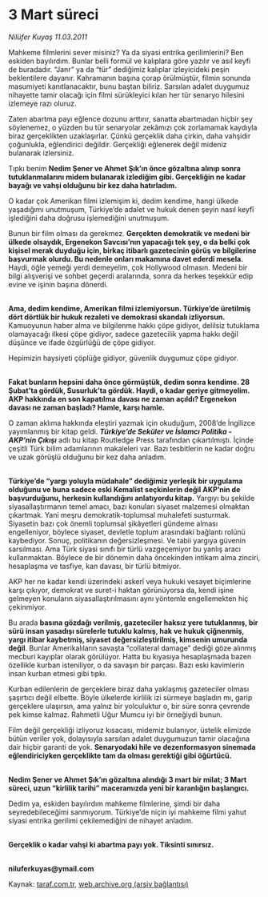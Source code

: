 # 3 Mart süreci

*Nilüfer Kuyaş 11.03.2011*

<div class="yazi"><p>Mahkeme filmlerini sever misiniz? Ya da siyasi entrika gerilimlerini? Ben eskiden bayılırdım. Bunlar belli formül ve kalıplara göre yazılır ve asıl keyfi de buradadır. “Janr” ya da “tür” dediğimiz kalıplar izleyicideki peşin beklentilere dayanır. Kahramanın başına çorap örülmüştür, filmin sonunda masumiyeti kanıtlanacaktır, bunu baştan biliriz. Sarsılan adalet duygumuz nihayette tamir olacağı için filmi sürükleyici kılan her tür senaryo hilesini izlemeye razı oluruz.</p>
<p>Zaten abartma payı eğlence dozunu arttırır, sanatta abartmadan hiçbir şey söylenemez, o yüzden bu tür senaryolar zekâmızı çok zorlamamak kaydıyla biraz gerçeklikten uzaklaşırlar. Çünkü gerçeklik daha çirkin, daha vahşidir çoğunlukla, eğlendirici değildir. Gerçekliği eğlenerek değil mideniz bulanarak izlersiniz.</p>
<p>Tıpkı benim <b>Nedim Şener ve Ahmet Şık’ın önce gözaltına alınıp sonra tutuklanmalarını midem bulanarak izlediğim gibi. Gerçekliğin ne kadar bayağı ve vahşi olduğunu bir kez daha hatırladım.</b></p>
<p>O kadar çok Amerikan filmi izlemişim ki, dedim kendime, hangi ülkede yaşadığımı unutmuşum, Türkiye’de adalet ve hukuk denen şeyin nasıl keyfî işlediğini daha doğrusu işlemediğini unutmuşum.</p>
<p>Bunun bir film olması da gerekmez. <b>Gerçekten demokratik ve medeni bir ülkede olsaydık, Ergenekon Savcısı’nın yapacağı tek şey, o da belki çok kişisel merak duyduğu için, birkaç itibarlı gazetecinin görüş ve bilgilerine başvurmak olurdu. Bu nedenle onları makamına davet ederdi mesela.</b> Haydi, öğle yemeği yerdi demeyelim, çok Hollywood olmasın. Medeni bir bilgi alışverişi ve sohbet geçerdi aralarında, sonra da herkes teşekkür edip evine ve işinin başına dönerdi.</p>
<p><b><br/>Ama, dedim kendime, Amerikan filmi izlemiyorsun. Türkiye’de üretilmiş dört dörtlük bir hukuk rezaleti ve demokrasi skandalı izliyorsun.</b> Kamuoyunun haber alma ve bilgilenme hakkı çöpe gidiyor, delilsiz tutuklama olamayacağı ilkesi çöpe gidiyor, sadece gazetecilik yapma hakkı değil düşünce ve ifade özgürlüğü de çöpe gidiyor.</p>
<p>Hepimizin haysiyeti çöplüğe gidiyor, güvenlik duygumuz çöpe gidiyor.</p>
<p><b><br/>Fakat bunların hepsini daha önce görmüştük, dedim sonra kendime. 28 Şubat’ta gördük, Susurluk’ta gördük. Haydi, o kadar geriye gitmeyelim. AKP hakkında en son kapatılma davası ne zaman açıldı? Ergenekon davası ne zaman başladı? Hamle, karşı hamle.</b></p>
<p>O zaman aklıma hakkında eleştiri yazmak için okuduğum, 2008’de İngilizce yayımlanmış bir kitap geldi. <b><i>Türkiye’de Seküler ve İslamcı Politika - AKP’nin Çıkışı</i></b> adlı bu kitap Routledge Press tarafından çıkartılmıştı. İçinde çeşitli Türk bilim adamlarının makaleleri var. Bazı tesbitlerin ne kadar doğru ve uzak görüşlü olduğunu bir kez daha anladım.</p>
<p><b><br/>Türkiye’de “yargı yoluyla müdahale” dediğimiz yerleşik bir uygulama olduğunu ve buna sadece eski Kemalist seçkinlerin değil AKP’nin de başvurduğunu, herkesin kullandığını anlatıyordu kitap.</b> Yargıyı bu şekilde siyasallaştırmanın temel amacı, bazı konuları siyaset malzemesi olmaktan çıkartmak. Yani meşru demokratik-toplumsal muhalefeti susturmak. Siyasetin bazı çok önemli toplumsal şikâyetleri gündeme alması engelleniyor, böylece siyaset, devletle toplum arasındaki bağlantı rolünü kaybediyor. Sonuç, politikanın değersizleşmesi. Ve tabii yargıya güvenin sarsılması. Ama Türk siyasi sınıfı bir türlü vazgeçemiyor bu yanlış aracı kullanmaktan. Böylece de bir dönemin daha öncekinden intikam alma zinciri, hesaplaşma ve tasfiye, kan davası, bir türlü bitmiyor.</p>
<p>AKP her ne kadar kendi üzerindeki askerî veya hukuki vesayet biçimlerine karşı çıkıyor, demokrat ve suret-i haktan görünüyorsa da, kendi işine gelmeyen konuların siyasallaştırılmasını aynı yöntemle engellemekten hiç çekinmiyor.</p>
<p>Bu arada <b>basına gözdağı verilmiş, gazeteciler haksız yere tutuklanmış, bir sürü insan yasadışı sürelerle tutuklu kalmış, hak ve hukuk çiğnenmiş, yargı itibar kaybetmiş, siyaset değersizleştirilmiş, kimsenin umurunda değil</b>. Bunlar Amerikalıların savaşta “collateral damage” dediği göze alınmış mecburi kayıplar olarak görülüyor. Hatta bu kıyasıya hesaplaşmada bazen özellikle kurban isteniliyor, o da savaşın bir parçası. Bazı eski kavimlerin insan kurban etmesi gibi tıpkı.</p>
<p>Kurban edilenlerin de gerçeklere biraz daha yaklaşmış gazeteciler olması şaşırtıcı değil elbette. Böyle ülkelerde kirlilik izi sürmeye başladın mı, garip gerçeklere ulaşırsın, ama yalnız bir yolculuktur o, bir süre sonra çevrende pek kimse kalmaz. Rahmetli Uğur Mumcu iyi bir örneğiydi bunun.</p>
<p>Film değil gerçekliği izliyoruz kısacası, midemiz bulanıyor, üstelik elimizde bütün veriler yok, dolayısıyla sarsılan adalet duygumuzun tamir olacağına dair hiçbir garanti de yok. <b>Senaryodaki hile ve dezenformasyon sinemada eğlendiriciyken gerçeklikte tam da olması gerektiği gibi öğürtücü.</b></p>
<p><b><br/>Nedim Şener ve Ahmet Şık’ın gözaltına alındığı 3 mart bir milat; 3 Mart süreci, uzun “kirlilik tarihi” maceramızda yeni bir karanlığın başlangıcı. </b></p>
<p>Dedim ya, eskiden bayılırdım mahkeme filmlerine, şimdi bir daha seyredebileceğimi sanmıyorum. Türkiye’de niçin iyi mahkeme filmi yahut siyasi entrika gerilimi çekilemediğini de nihayet anladım. </p>
<p><b><br/>Gerçeklik o kadar vahşi ki abartma payı yok. Tiksinti sınırsız.</b></p>
<p><b><br/>niluferkuyas@ymail.com</b></p>
</div>

Kaynak: [taraf.com.tr](http://www.taraf.com.tr/nilufer-kuyas/makale-3-mart-sureci.htm), [web.archive.org (arşiv bağlantısı)](http://web.archive.org/web/20131107135436/http://www.taraf.com.tr/nilufer-kuyas/makale-3-mart-sureci.htm)
